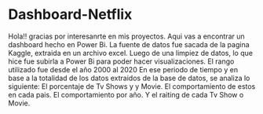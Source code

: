 # Dashboard-Netflix
Hola!! gracias por interesanrte en mis proyectos.
Aqui vas a encontrar un dashboard hecho en Power Bi. 
La fuente de datos fue sacada de la pagina Kaggle, extraida en un archivo excel. 
Luego de una limpiez de datos, lo que hice fue subirla a Power Bi para poder hacer visualizaciones. 
El rango utilizado fue desde el año 2000 al 2020
En ese periodo de tiempo y en base a la totalidad de los datos extraidos de la base de datos, se analiza lo siguiente: 
El porcentaje de Tv Shows y y Movie.
El comportamiento de estos en cada pais.
El comportamiento por año. 
Y el raiting de cada Tv Show o Movie. 

